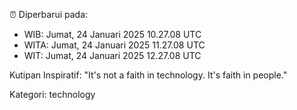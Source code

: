 ⏰ Diperbarui pada:
- WIB: Jumat, 24 Januari 2025 10.27.08 UTC
- WITA: Jumat, 24 Januari 2025 11.27.08 UTC
- WIT: Jumat, 24 Januari 2025 12.27.08 UTC

Kutipan Inspiratif:
"It's not a faith in technology. It's faith in people."


Kategori: technology

